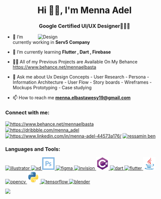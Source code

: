 <h1 align="center">Hi 👋🏻, I'm Menna Adel</h1>
<h3 align="center">Google Certified UI/UX Designer👩🏻‍💻</h3>
<img align="right" alt="Design" width="400" src="https://i.pinimg.com/originals/4a/70/5e/4a705e028bb9f5d50995e68c791fb10a.gif">

- 🔭 I’m currently working in **Serv5 Company**

- 🌱 I’m currently learning **Flutter , Dart , Firebase**

- 👨‍💻 All of my Previous Projects are Available  On My Behance https://www.behance.net/mennaelbasta

- 💬 Ask me about Ux Design Concepts - User Research - Persona - Information Architecture - User Flow  - Story boards - Wireframes - Mockups
Prototyping - Case studying


- 📫 How to reach me **menna.elbastawesy19@gmail.com**

<h3 align="left">Connect with me:</h3>
<p align="left">
<a href="https://www.behance.net/https://www.behance.net/mennaelbasta" target="blank"><img align="center" src="https://raw.githubusercontent.com/rahuldkjain/github-profile-readme-generator/master/src/images/icons/Social/behance.svg" alt="https://www.behance.net/mennaelbasta" height="30" width="40" /></a>
<a href="https://dribbble.com/https://dribbble.com/menna_adel" target="blank"><img align="center" src="https://raw.githubusercontent.com/rahuldkjain/github-profile-readme-generator/master/src/images/icons/Social/dribbble.svg" alt="https://dribbble.com/menna_adel" height="30" width="40" /></a>
<a href="https://linkedin.com/in/https://www.linkedin.com/in/menna-adel-44573a176/" target="blank"><img align="center" src="https://raw.githubusercontent.com/rahuldkjain/github-profile-readme-generator/master/src/images/icons/Social/linked-in-alt.svg" alt="https://www.linkedin.com/in/menna-adel-44573a176/" height="30" width="40" /></a>
<a href="https://twitter.com/ressamin ben" target="blank"><img align="center" src="https://raw.githubusercontent.com/rahuldkjain/github-profile-readme-generator/master/src/images/icons/Social/twitter.svg" alt="ressamin ben" height="30" width="40" /></a>
</p>

<h3 align="left">Languages and Tools:</h3>
<p align="left">
<a href="https://www.adobe.com/in/products/illustrator.html" target="_blank" rel="noreferrer"> <img src="https://www.vectorlogo.zone/logos/adobe_illustrator/adobe_illustrator-icon.svg" alt="illustrator" width="40" height="40"/> </a>
<a href="https://www.adobe.com/products/xd.html" target="_blank" rel="noreferrer"> <img src="https://cdn.worldvectorlogo.com/logos/adobe-xd.svg" alt="xd" width="40" height="40"/> </a>
  <a href="https://www.photoshop.com/en" target="_blank" rel="noreferrer"> <img src="https://raw.githubusercontent.com/devicons/devicon/master/icons/photoshop/photoshop-line.svg" alt="photoshop" width="40" height="40"/> </a>
   <a href="https://www.figma.com/" target="_blank" rel="noreferrer"> <img src="https://www.vectorlogo.zone/logos/figma/figma-icon.svg" alt="figma" width="40" height="40"/> </a>
  <a href="https://www.invisionapp.com/" target="_blank" rel="noreferrer"> <img src="https://www.vectorlogo.zone/logos/invisionapp/invisionapp-icon.svg" alt="invision" width="40" height="40"/> </a>
 <a href="https://www.w3schools.com/cs/" target="_blank" rel="noreferrer"> <img src="https://raw.githubusercontent.com/devicons/devicon/master/icons/csharp/csharp-original.svg" alt="csharp" width="40" height="40"/> </a> <a href="https://dart.dev" target="_blank" rel="noreferrer"> <img src="https://www.vectorlogo.zone/logos/dartlang/dartlang-icon.svg" alt="dart" width="40" height="40"/> </a> <a href="https://flutter.dev" target="_blank" rel="noreferrer"> <img src="https://www.vectorlogo.zone/logos/flutterio/flutterio-icon.svg" alt="flutter" width="40" height="40"/> </a> <a href="https://www.framer.com/" target="_blank" rel="noreferrer">
  <a href="https://www.java.com" target="_blank" rel="noreferrer"> <img src="https://raw.githubusercontent.com/devicons/devicon/master/icons/java/java-original.svg" alt="java" width="40" height="40"/> </a> <a href="https://opencv.org/" target="_blank" rel="noreferrer"> <img src="https://www.vectorlogo.zone/logos/opencv/opencv-icon.svg" alt="opencv" width="40" height="40"/> </a>  <a href="https://www.python.org" target="_blank" rel="noreferrer"> <img src="https://raw.githubusercontent.com/devicons/devicon/master/icons/python/python-original.svg" alt="python" width="40" height="40"/> </a> <a href="https://www.tensorflow.org" target="_blank" rel="noreferrer"> <img src="https://www.vectorlogo.zone/logos/tensorflow/tensorflow-icon.svg" alt="tensorflow" width="40" height="40"/> </a> 
  <a href="https://www.blender.org/" target="_blank" rel="noreferrer"> <img src="https://download.blender.org/branding/community/blender_community_badge_white.svg" alt="blender" width="40" height="40"/> </a> 
</p>
  <picture>
<source 
  srcset="https://github-readme-stats.vercel.app/api?username=Menna&show_icons=true&theme= synthwave"
  media="(prefers-color-scheme: dark)"
/>
<source
  srcset="https://github-readme-stats.vercel.app/api?username=Menna&show_icons=true"
  media="(prefers-color-scheme: light), (prefers-color-scheme: no-preference)"
/>
<img src="https://github-readme-stats.vercel.app/api?username=Menna&show_icons=true" />
</picture>

